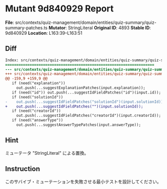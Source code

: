 # Mutant 9d840929 Report

**File**: src/contexts/quiz-management/domain/entities/quiz-summary/quiz-summary-patches.ts
**Mutator**: StringLiteral
**Original ID**: 4893
**Stable ID**: 9d840929
**Location**: L163:39–L163:51

## Diff

```diff
Index: src/contexts/quiz-management/domain/entities/quiz-summary/quiz-summary-patches.ts
===================================================================
--- src/contexts/quiz-management/domain/entities/quiz-summary/quiz-summary-patches.ts	original
+++ src/contexts/quiz-management/domain/entities/quiz-summary/quiz-summary-patches.ts	mutated #4893
@@ -159,9 +159,9 @@
   if (need("explanation"))
     out.push(...suggestExplanationPatches(input.explanation));
   if (need("id")) out.push(...suggestIdFieldPatches("id")(input.id));
   if (need("solutionId"))
-    out.push(...suggestIdFieldPatches("solutionId")(input.solutionId));
+    out.push(...suggestIdFieldPatches("")(input.solutionId));
   if (need("creatorId"))
     out.push(...suggestIdFieldPatches("creatorId")(input.creatorId));
   if (need("answerType"))
     out.push(...suggestAnswerTypePatches(input.answerType));
```

## Hint

ミューテータ "StringLiteral" による置換。

## Instruction

このサバイブ・ミューテーションを失敗させる最小テストを設計してください。
